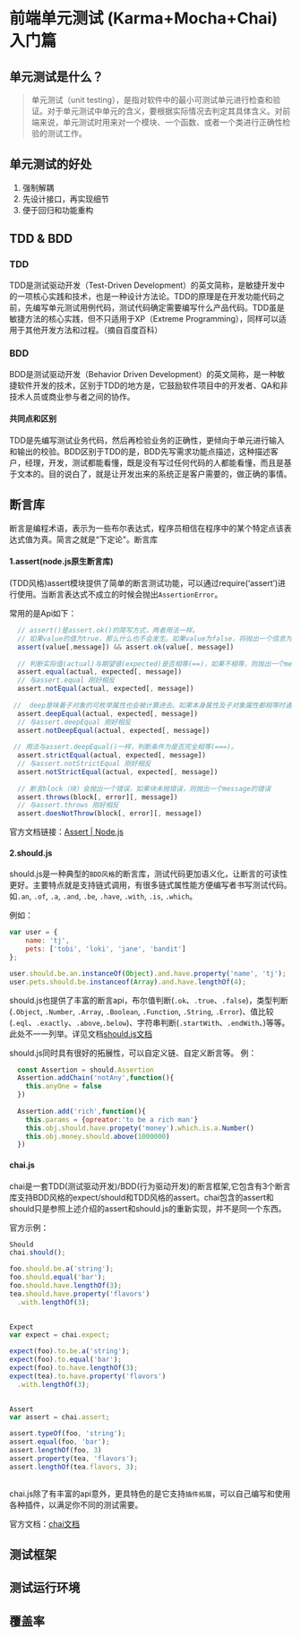 # 前端单元测试 (Karma+Mocha+Chai) 入门篇

## 单元测试是什么？
> 单元测试（unit testing），是指对软件中的最小可测试单元进行检查和验证。对于单元测试中单元的含义，要根据实际情况去判定其具体含义。对前端来说，单元测试时用来对一个模块、一个函数、或者一个类进行正确性检验的测试工作。

## 单元测试的好处
1. 强制解耦
2. 先设计接口，再实现细节
3. 便于回归和功能重构

## TDD & BDD

### TDD
TDD是测试驱动开发（Test-Driven Development）的英文简称，是敏捷开发中的一项核心实践和技术，也是一种设计方法论。TDD的原理是在开发功能代码之前，先编写单元测试用例代码，测试代码确定需要编写什么产品代码。TDD虽是敏捷方法的核心实践，但不只适用于XP（Extreme Programming），同样可以适用于其他开发方法和过程。（摘自百度百科）

### BDD
BDD是测试驱动开发（Behavior Driven Development）的英文简称，是一种敏捷软件开发的技术，区别于TDD的地方是，它鼓励软件项目中的开发者、QA和非技术人员或商业参与者之间的协作。

#### 共同点和区别
TDD是先编写测试业务代码，然后再检验业务的正确性，更倾向于单元进行输入和输出的校验。BDD区别于TDD的是，BDD先写需求功能点描述，这种描述客户，经理，开发，测试都能看懂，既是没有写过任何代码的人都能看懂，而且是基于文本的。目的说白了，就是让开发出来的系统正是客户需要的，做正确的事情。


## 断言库
断言是编程术语，表示为一些布尔表达式，程序员相信在程序中的某个特定点该表达式值为真。简言之就是“下定论"。断言库

#### 1.assert(node.js原生断言库) 
(TDD风格)assert模块提供了简单的断言测试功能，可以通过require(‘assert’)进行使用。当断言表达式不成立的时候会抛出`AssertionError`。

常用的是Api如下：
```js
  // assert()是assert.ok()的简写方式，两者用法一样。
  // 如果value的值为true，那么什么也不会发生。如果value为false，将抛出一个信息为message的错误。
  assert(value[,message]) && assert.ok(value[, message])
  
  // 判断实际值(actual)与期望徝(expected)是否相等(==)，如果不相等，则抛出一个message的错误。
  assert.equal(actual, expected[, message])     
  // 与assert.equal 刚好相反
  assert.notEqual(actual, expected[, message])
  
 //  deep意味着子对象的可枚举属性也会被计算进去。如果本身属性及子对象属性都相等时通过。否则会抛出错误。
  assert.deepEqual(actual, expected[, message])
  // 与assert.deepEqual 刚好相反
  assert.notDeepEqual(actual, expected[, message])
 
 // 用法与assert.deepEqual()一样，判断条件为是否完全相等(===)。
  assert.strictEqual(actual, expected[, message])
  // 与assert.notStrictEqual 刚好相反
  assert.notStrictEqual(actual, expected[, message])
  
  // 断言block（块）会抛出一个错误，如果块未抛错误，则抛出一个message的错误
  assert.throws(block[, error][, message])
  // 与assert.throws 刚好相反
  assert.doesNotThrow(block[, error][, message])
```
官方文档链接：[Assert | Node.js](https://nodejs.org/api/assert.html)


#### 2.should.js
   should.js是一种典型的`BDD风格`的断言库，测试代码更加语义化，让断言的可读性更好。主要特点就是支持链式调用，有很多链式属性能方便编写者书写测试代码。如`.an`, `.of`, `.a`, `.and`, `.be`, `.have`, `.with`, `.is`, `.which`。

例如：
```js
var user = {
    name: 'tj',
    pets: ['tobi', 'loki', 'jane', 'bandit']
};

user.should.be.an.instanceOf(Object).and.have.property('name', 'tj');
user.pets.should.be.instanceof(Array).and.have.lengthOf(4);
```
should.js也提供了丰富的断言api，布尔值判断(`.ok`、`.true`、`.false`)，类型判断(`.Object`, `.Number`, `.Array`, `.Boolean`, `.Function`, `.String`, `.Error`)、值比较(`.eql`、`.exactly`、`.above`,`.below`)、字符串判断(`.startWith`、`.endWith`、)等等。此处不一一列举。详见文档[should.js文档](https://shouldjs.github.io/)

should.js同时具有很好的拓展性，可以自定义链、自定义断言等。
例：
```js
  const Assertion = should.Assertion
  Assertion.addChain('notAny',function(){
    this.anyOne = false
  })
  
  Assertion.add('rich',function(){
    this.params = {opreator:'to be a rich man'}
    this.obj.should.have.propety('money').which.is.a.Number()
    this.obj.money.should.above(1000000)
  })

```

#### chai.js
chai是一套TDD(测试驱动开发)/BDD(行为驱动开发)的断言框架,它包含有3个断言库支持BDD风格的expect/should和TDD风格的assert。chai包含的assert和should只是参照上述介绍的assert和should.js的重新实现，并不是同一个东西。

官方示例：
```js
Should
chai.should();

foo.should.be.a('string');
foo.should.equal('bar');
foo.should.have.lengthOf(3);
tea.should.have.property('flavors')
  .with.lengthOf(3);
                
```

```js
Expect
var expect = chai.expect;

expect(foo).to.be.a('string');
expect(foo).to.equal('bar');
expect(foo).to.have.lengthOf(3);
expect(tea).to.have.property('flavors')
  .with.lengthOf(3);
                
```

```js
Assert
var assert = chai.assert;

assert.typeOf(foo, 'string');
assert.equal(foo, 'bar');
assert.lengthOf(foo, 3)
assert.property(tea, 'flavors');
assert.lengthOf(tea.flavors, 3);
                
```

chai.js除了有丰富的api意外，更具特色的是它支持`插件拓展`，可以自己编写和使用各种插件，以满足你不同的测试需要。

官方文档：[chai文档](https://www.chaijs.com/)



## 测试框架

## 测试运行环境

## 覆盖率
